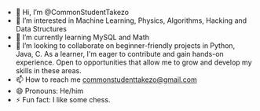 - 👋 Hi, I’m @CommonStudentTakezo
- 👀 I’m interested in Machine Learning, Physics, Algorithms, Hacking and Data Structures
- 🌱 I’m currently learning MySQL and Math
- 💞️ I’m looking to collaborate on beginner-friendly projects in Python, Java, C.
 As a learner, I'm eager to contribute and gain hands-on experience.
 Open to opportunities that allow me to grow and develop my skills in these areas.
- 📫 How to reach me commonstudenttakezo@gmail.com
- 😄 Pronouns: He/him
- ⚡ Fun fact: I like some chess.

<!---
CommonStudentTakezo/CommonStudentTakezo is a ✨ special ✨ repository because its `README.md` (this file) appears on your GitHub profile.
You can click the Preview link to take a look at your changes.
--->
